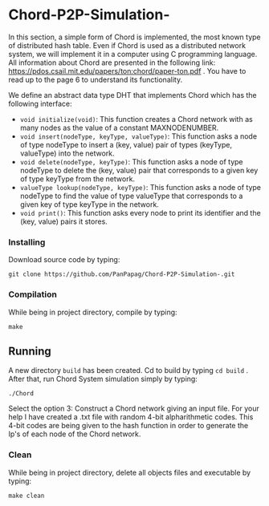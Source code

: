 # Chord-P2P-Simulation-
In this section, a simple form of Chord is implemented, the most known type of distributed hash table. Even if Chord is used as a distributed network system, we will implement it in a computer using C programming language. All information about Chord are presented in the following link: https://pdos.csail.mit.edu/papers/ton:chord/paper-ton.pdf . You have to read up to the page 6 to understand its functionality.  

We define an abstract data type DHT that implements Chord which has the following interface:

- ```void initialize(void)```: This function creates a Chord network with as many nodes as the value of a constant MAXNODENUMBER.
- ```void insert(nodeType, keyType, valueType)```: This function asks a node of type nodeType to insert a (key, value) pair of types (keyType, valueType) into the network.
- ```void delete(nodeType, keyType)```: This function asks a node of type nodeType to delete the (key, value) pair that corresponds to a given key of type keyType from the network.
- ```valueType lookup(nodeType, keyType)```: This function asks a node of type nodeType to find the value of type valueType that corresponds to a given key of type keyType in the network.
- ```void print()```: This function asks every node to print its identifier and the (key, value) pairs it stores.

### Installing

Download source code by typing:

```
git clone https://github.com/PanPapag/Chord-P2P-Simulation-.git
```
### Compilation

While being in project directory, compile by typing:   

```
make
```

## Running 

A new directory `build` has been created. Cd to build by typing `cd build` . After that, run Chord System simulation simply by typing:

```
./Chord
```
Select the option 3: Construct a Chord network giving an input file. 
For your help Ι have created a .txt file with random 4-bit alpharithmetic codes.
This 4-bit codes are being given to the hash function in order to generate the Ip's of each node of the Chord network.
 

### Clean

While being in project directory, delete all objects files and executable by typing:   

```
make clean
```

